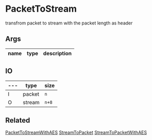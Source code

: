 # PacketToStream

transfrom packet to stream with the packet length as header

## Args

| name | type | description |
| ---- | ---- | ----------- |


## IO

| --- | type   | size  |
| --- | ------ | ----- |
| I   | packet | `n`   |
| O   | stream | `n+8` |

## Related

[PacketToStreamWithAES](PacketToStreamWithAES.md)
[StreamToPacket](StreamToPacket.md)
[StreamToPacketWithAES](StreamToPacketWithAES.md)
